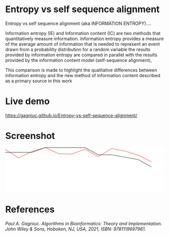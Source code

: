 # Entropy vs self sequence alignment
Entropy vs self sequence alignment (aka INFORMATION ENTROPY)....

Information entropy (IE) and Information content (IC) are two methods that
quantitatively measure information.
Information entropy provides
a measure of the average amount of information that is needed to represent an
event drawn from a probability distribution for a random variable
the results provided by information entropy are compared in parallel with
the results provided by the information content model (self-sequence alignment),

This comparison is made to highlight the
qualitative differences between information entropy and the new method of
information content described as a primary source in this work



# Live demo
https://gagniuc.github.io/Entropy-vs-self-sequence-alignment/

# Screenshot
![screenshot](https://github.com/Gagniuc/Entropy-vs-self-sequence-alignment/blob/main/Entropy%20vs%20self%20sequence%20alignment.png)

# References

<i>Paul A. Gagniuc. Algorithms in Bioinformatics: Theory and Implementation. John Wiley & Sons, Hoboken, NJ, USA, 2021, ISBN: 9781119697961.</i>
